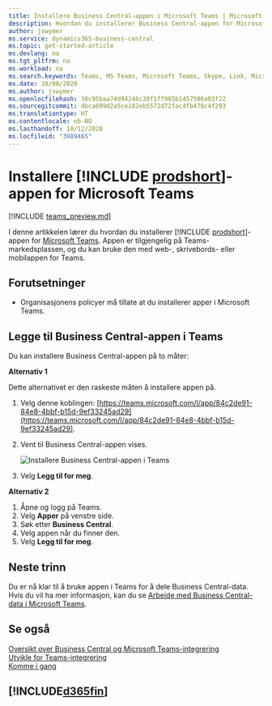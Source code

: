 ```yaml
---
title: Installere Business Central-appen i Microsoft Teams | Microsoft Docs
description: Hvordan du installerer Business Central-appen for Microsoft Teams.
author: jswymer
ms.service: dynamics365-business-central
ms.topic: get-started-article
ms.devlang: na
ms.tgt_pltfrm: na
ms.workload: na
ms.search.keywords: Teams, MS Teams, Microsoft Teams, Skype, Link, Microsoft 365, collaborate, collaboration, teamwork
ms.date: 10/08/2020
ms.author: jswymer
ms.openlocfilehash: 38c95baa74d94246c38f1ff985b1457506a03f22
ms.sourcegitcommit: 4bca699d2a5ce182eb5572d72fac4fb478c4f293
ms.translationtype: HT
ms.contentlocale: nb-NO
ms.lasthandoff: 10/12/2020
ms.locfileid: "3989465"
---
```

# <a name="install-the-prodshort-app-for-microsoft-teams"></a>Installere [!INCLUDE [prodshort](includes/prodshort.md)]-appen for Microsoft Teams

[!INCLUDE [teams_preview.md](includes/teams_preview.md)]

I denne artikkelen lærer du hvordan du installerer [!INCLUDE [prodshort](includes/prodshort.md)]-appen for [Microsoft Teams](https://www.microsoft.com/en-us/microsoft-365/microsoft-teams). Appen er tilgjengelig på Teams-markedsplassen, og du kan bruke den med web-, skrivebords- eller mobilappen for Teams.

## <a name="prerequisites"></a>Forutsetninger

- Organisasjonens policyer må tillate at du installerer apper i Microsoft Teams.

## <a name="add-the-business-central-app-to-teams"></a>Legge til Business Central-appen i Teams

Du kan installere Business Central-appen på to måter:

**Alternativ 1**

Dette alternativet er den raskeste måten å installere appen på.

1. Velg denne koblingen: [https://teams.microsoft.com/l/app/84c2de91-84e8-4bbf-b15d-9ef33245ad29](https://teams.microsoft.com/l/app/84c2de91-84e8-4bbf-b15d-9ef33245ad29).

2. Vent til Business Central-appen vises.

    ![Installere Business Central-appen i Teams](media/teams-install-app.png)

3. Velg **Legg til for meg**.

**Alternativ 2**

1. Åpne og logg på Teams.
2. Velg **Apper** på venstre side.
3. Søk etter **Business Central**.
4. Velg appen når du finner den.
5. Velg **Legg til for meg**.

## <a name="next-step"></a>Neste trinn

Du er nå klar til å bruke appen i Teams for å dele Business Central-data. Hvis du vil ha mer informasjon, kan du se [Arbeide med Business Central-data i Microsoft Teams](across-working-with-teams.md).

## <a name="see-also"></a>Se også

[Oversikt over Business Central og Microsoft Teams-integrering](across-teams-overview.md)  
[Utvikle for Teams-integrering](/dynamics365/business-central/dev-itpro/developer/devenv-develop-for-teams)  
[Komme i gang](product-get-started.md)  

## [!INCLUDE[d365fin](includes/free_trial_md.md)]  

